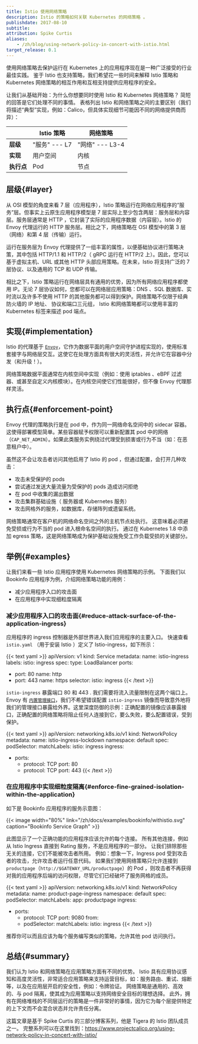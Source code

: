 ```yaml
---
title: Istio 使用网络策略
description: Istio 的策略如何关联 Kubernetes 的网络策略 。
publishdate: 2017-08-10
subtitle:
attribution: Spike Curtis
aliases:
    - /zh/blog/using-network-policy-in-concert-with-istio.html
target_release: 0.1
---
```


使用网络策略去保护运行在 Kubernetes 上的应用程序现在是一种广泛接受的行业最佳实践。 鉴于 Istio 也支持策略，我们希望花一些时间来解释 Istio 策略和 Kubernetes 网络策略的相互作用和互相支持提供应用程序的安全。

让我们从基础开始：为什么你想要同时使用 Istio 和 Kubernetes 网络策略？ 简短的回答是它们处理不同的事情。 表格列出 Istio 和网络策略之间的主要区别（我们将描述“典型”实现，例如：Calico，但具体实现细节可能因不同的网络提供商而异）：

|                      | Istio 策略        |网络策略           |
| -------------------- | ----------------- | ------------------ |
| **层级**              |"服务" --- L7     |"网络" --- L3-4    |
| **实现**              |用户空间          |内核               |
| **执行点**            |Pod               |节点               |

## 层级{#layer}

从 OSI 模型的角度来看 7 层（应用程序），Istio 策略运行在网络应用程序的“服务”层。但事实上云原生应用程序模型是 7 层实际上至少包含两层：服务层和内容层。服务层通常是 HTTP ，它封装了实际的应用程序数据（内容层）。Istio 的 Envoy 代理运行的 HTTP 服务层。相比之下，网络策略在 OSI 模型中的第 3 层（网络）和第 4 层（传输）运行。

运行在服务层为 Envoy 代理提供了一组丰富的属性，以便基础协议进行策略决策，其中包括 HTTP/1.1 和 HTTP/2（ gRPC 运行在 HTTP/2 上）。因此，您可以基于虚拟主机、URL 或其他 HTTP 头部应用策略。在未来，Istio 将支持广泛的 7 层协议、以及通用的 TCP 和 UDP 传输。

相比之下，Istio 策略运行在网络层具有通用的优势，因为所有网络应用程序都使用 IP。无论 7 层协议如何，您都可以在网络层应用策略：DNS 、SQL 数据库、实时流以及许多不使用 HTTP 的其他服务都可以得到保护。网络策略不仅限于经典防火墙的 IP 地址、 协议和端口三元组， Istio 和网络策略都可以使用丰富的 Kubernetes 标签来描述 pod 端点。

## 实现{#implementation}

Istio 的代理基于 [`Envoy`](https://envoyproxy.github.io/envoy/)，它作为数据平面的用户空间守护进程实现的，使用标准套接字与网络层交互。这使它在处理方面具有很大的灵活性，并允许它在容器中分发（和升级！）。

网络策略数据平面通常在内核空间中实现（例如：使用 iptables 、eBPF 过滤器、或甚至自定义内核模块）。在内核空间使它们性能很好，但不像 Envoy 代理那样灵活。

## 执行点{#enforcement-point}

Envoy 代理的策略执行是在 pod 中，作为同一网络命名空间中的 sidecar 容器。这使得部署模型简单。某些容器赋予权限可以重新配置其 pod 中的网络（`CAP_NET_ADMIN`）。如果此类服务实例绕过代理受到损害或行为不当（如：在恶意租户中）。

虽然这不会让攻击者访问其他启用了 Istio 的 pod ，但通过配置，会打开几种攻击：

- 攻击未受保护的 pods
- 尝试通过发送大量流量为受保护的 pods 造成访问拒绝
- 在 pod 中收集的漏出数据
- 攻击集群基础设施（ 服务器或 Kubernetes 服务）
- 攻击网格外的服务，如数据库，存储阵列或遗留系统。

网络策略通常在客户机的网络命名空间之外的主机节点处执行。 这意味着必须避免受损或行为不当的 pod 进入根命名空间的执行。 通过在 Kubernetes 1.8 中添加 egress 策略，这是网络策略成为保护基础设施免受工作负载受损的关键部分。

## 举例{#examples}

让我们来看一些 Istio 应用程序使用 Kubernetes 网络策略的示例。 下面我们以 Bookinfo 应用程序为例，介绍网络策略功能的用例：

- 减少应用程序入口的攻击面
- 在应用程序中实现细粒度隔离

### 减少应用程序入口的攻击面{#reduce-attack-surface-of-the-application-ingress}

应用程序的 ingress 控制器是外部世界进入我们应用程序的主要入口。 快速查看 `istio.yaml` （用于安装 Istio ）定义了 Istio-ingress，如下所示：

{{< text yaml >}}
apiVersion: v1
kind: Service
metadata:
  name: istio-ingress
  labels:
    istio: ingress
spec:
  type: LoadBalancer
  ports:
  - port: 80
    name: http
  - port: 443
    name: https
  selector:
    istio: ingress
{{< /text >}}

`istio-ingress` 暴露端口 80 和 443 . 我们需要将流入流量限制在这两个端口上。 Envoy 有 [`内置管理接口`](https://www.envoyproxy.io/docs/envoy/latest/operations/admin.html#operations-admin-interface)，我们不希望错误配置 `istio-ingress` 镜像而导致意外地将我们的管理接口暴露给外界。这里深度防御的示例：正确配置的镜像应该暴露接口，正确配置的网络策略将阻止任何人连接到它，要么失败，要么配置错误，受到保护。

{{< text yaml >}}
apiVersion: networking.k8s.io/v1
kind: NetworkPolicy
metadata:
  name: istio-ingress-lockdown
  namespace: default
spec:
  podSelector:
    matchLabels:
      istio: ingress
  ingress:
  - ports:
    - protocol: TCP
      port: 80
    - protocol: TCP
      port: 443
{{< /text >}}

### 在应用程序中实现细粒度隔离{#enforce-fine-grained-isolation-within-the-application}

如下是 Bookinfo 应用程序的服务示意图：

{{< image width="80%"
    link="/zh/docs/examples/bookinfo/withistio.svg"
    caption="Bookinfo Service Graph"
    >}}

此图显示了一个正确功能的应用程序应该允许的每个连接。 所有其他连接，例如从 Istio Ingress 直接到 Rating 服务，不是应用程序的一部分。 让我们排除那些无关的连接，它们不能被攻击者所用。 例如：想象一下，Ingress pod 受到攻击者的攻击，允许攻击者运行任意代码。 如果我们使用网络策略只允许连接到 `productpage`（`http://$GATEWAY_URL/productpage`）的 Pod ，则攻击者不再获得对我的应用程序后端的访问权限，尽管它们已经破坏了服务网格的成员。

{{< text yaml >}}
apiVersion: networking.k8s.io/v1
kind: NetworkPolicy
metadata:
  name: product-page-ingress
  namespace: default
spec:
  podSelector:
    matchLabels:
      app: productpage
  ingress:
  - ports:
    - protocol: TCP
      port: 9080
    from:
    - podSelector:
        matchLabels:
          istio: ingress
{{< /text >}}

推荐你可以而且应该为每个服务编写类似的策略，允许其他 pod 访问执行。

## 总结{#summary}

我们认为 Istio 和网络策略在应用策略方面有不同的优势。 Istio 具有应用协议感知和高度灵活性，非常适合应用策略来支持运营目标，如：服务路由、重试、熔断等，以及在应用层开启的安全性，例如：令牌验证。 网络策略是通用的、高效的、与 pod 隔离，使其成为应用策略以支持网络安全目标的理想选择。 此外，拥有在网络堆栈的不同层运行的策略是一件非常好的事情，因为它为每个层提供特定的上下文而不会混合状态并允许责任分离。

这篇文章是基于 Spike Curtis 的三部分博客系列，他是 Tigera 的 Istio 团队成员之一。 完整系列可以在这里找到：<https://www.projectcalico.org/using-network-policy-in-concert-with-istio/>
